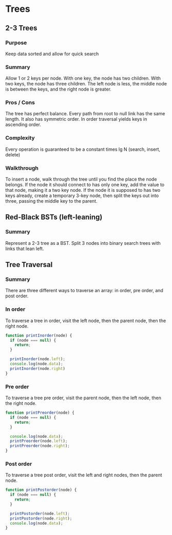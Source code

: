 # Trees

## 2-3 Trees

### Purpose
Keep data sorted and allow for quick search

### Summary
Allow 1 or 2 keys per node. With one key, the node has
two children. With two keys, the node has three children.
The left node is less, the middle node is between the keys,
and the right node is greater.

### Pros / Cons
The tree has perfect balance. Every path from root to null
link has the same length. It also has symmetric order. 
In order traversal yields keys in ascending order.

### Complexity
Every operation is guaranteed to be a constant times lg N
(search, insert, delete)

### Walkthrough
To insert a node, walk through the tree until you find
the place the node belongs. If the node it should connect
to has only one key, add the value to that node, making it
a two key node. If the node it is supposed to has two keys
already, create a temporary 3-key node, then split the keys
out into three, passing the middle key to the parent.

## Red-Black BSTs (left-leaning)

### Summary
Represent a 2-3 tree as a BST. Split 3 nodes into binary
search trees with links that lean left.


## Tree Traversal

### Summary
There are three different ways to traverse an array: in order, pre order, and post order.

### In order
To traverse a tree in order, visit the left node, then the parent node, then the right node.

```javascript
function printInorder(node) {
  if (node === null) {
    return;
  }

  printInorder(node.left);
  console.log(node.data);
  printInorder(node.right)
}
```

### Pre order
To traverse a tree pre order, visit the parent node, then the left node, then the right node.

```javascript
function printPreorder(node) {
  if (node === null) {
    return;
  }

  console.log(node.data);
  printPreorder(node.left);
  printPreorder(node.right);
}
```

### Post order
To traverse a tree post order, visit the left and right nodes, then the parent node.

```javascript
function printPostorder(node) {
  if (node === null) {
    return;
  }

  printPostorder(node.left);
  printPostorder(node.right);
  console.log(node.data);
}
```

